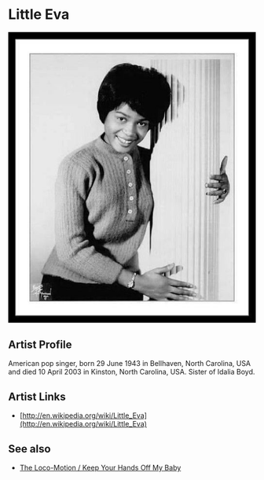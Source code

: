 # Little Eva

![](../../assets/artists/Little_Eva.png)

## Artist Profile

American pop singer, born 29 June 1943 in Bellhaven, North Carolina, USA and died 10 April 2003 in Kinston, North Carolina, USA.
Sister of Idalia Boyd.

## Artist Links

- [http://en.wikipedia.org/wiki/Little_Eva](http://en.wikipedia.org/wiki/Little_Eva)


## See also

- [The Loco-Motion / Keep Your Hands Off My Baby](The_Loco-Motion_-_Keep_Your_Hands_Off_My_Baby.md)
